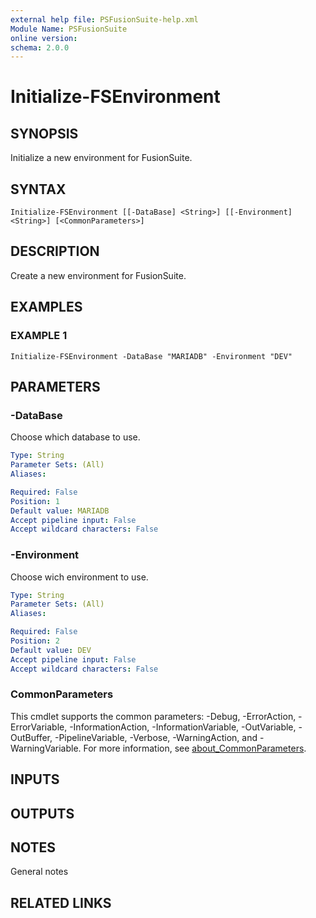 ```yaml
---
external help file: PSFusionSuite-help.xml
Module Name: PSFusionSuite
online version:
schema: 2.0.0
---
```


# Initialize-FSEnvironment

## SYNOPSIS
Initialize a new environment for FusionSuite.

## SYNTAX

```
Initialize-FSEnvironment [[-DataBase] <String>] [[-Environment] <String>] [<CommonParameters>]
```

## DESCRIPTION
Create a new environment for FusionSuite.

## EXAMPLES

### EXAMPLE 1
```
Initialize-FSEnvironment -DataBase "MARIADB" -Environment "DEV"
```

## PARAMETERS

### -DataBase
Choose which database to use.

```yaml
Type: String
Parameter Sets: (All)
Aliases:

Required: False
Position: 1
Default value: MARIADB
Accept pipeline input: False
Accept wildcard characters: False
```

### -Environment
Choose wich environment to use.

```yaml
Type: String
Parameter Sets: (All)
Aliases:

Required: False
Position: 2
Default value: DEV
Accept pipeline input: False
Accept wildcard characters: False
```

### CommonParameters
This cmdlet supports the common parameters: -Debug, -ErrorAction, -ErrorVariable, -InformationAction, -InformationVariable, -OutVariable, -OutBuffer, -PipelineVariable, -Verbose, -WarningAction, and -WarningVariable. For more information, see [about_CommonParameters](http://go.microsoft.com/fwlink/?LinkID=113216).

## INPUTS

## OUTPUTS

## NOTES
General notes

## RELATED LINKS

